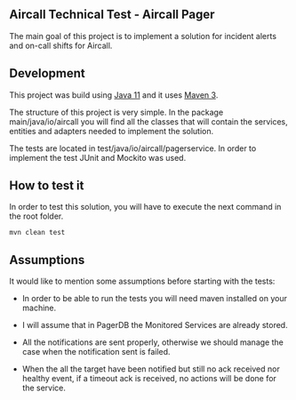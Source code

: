 ## Aircall Technical Test - Aircall Pager

The main goal of this project is to implement a solution for incident alerts and on-call shifts for Aircall.

## Development

This project was build using [Java 11](https://www.oracle.com/es/java/technologies/javase-jdk11-downloads.html) and it uses [Maven 3](https://maven.apache.org/download.cgi).

The structure of this project is very simple. In the package main/java/io/aircall you will find all the classes that will contain the services, entities and adapters needed to implement the solution.

The tests are located in test/java/io/aircall/pagerservice. In order to implement the test JUnit and Mockito was used.

## How to test it

In order to test this solution, you will have to execute the next command in the root folder.

`mvn clean test`

## Assumptions

It would like to mention some assumptions before starting with the tests:

* In order to be able to run the tests you will need maven installed on your machine.

* I will assume that in PagerDB the Monitored Services are already stored.
  
* All the notifications are sent properly, otherwise we should manage the case when the notification sent is failed.

* When the all the target have been notified but still no ack received nor healthy event, if a timeout ack is received, no actions will be done for the service.


